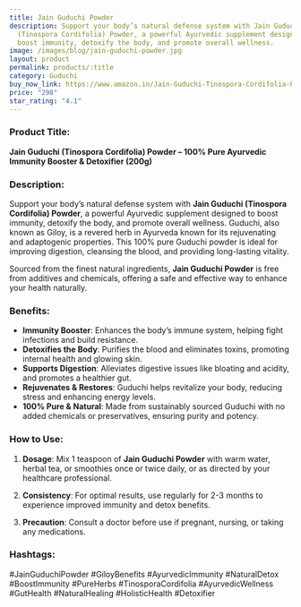 ```yaml
---
title: Jain Guduchi Powder
description: Support your body’s natural defense system with Jain Guduchi
  (Tinospora Cordifolia) Powder, a powerful Ayurvedic supplement designed to
  boost immunity, detoxify the body, and promote overall wellness.
image: /images/blog/jain-guduchi-powder.jpg
layout: product
permalink: products/:title
category: Guduchi
buy_now_link: https://www.amazon.in/Jain-Guduchi-Tinospora-Cordifolia-Powder/dp/B075NNH3WH/ref=sr_1_15?crid=1TX1M06Q0LCMB&tag=ayushmonk-21
price: "298"
star_rating: "4.1"
---
```

### Product Title:
**Jain Guduchi (Tinospora Cordifolia) Powder – 100% Pure Ayurvedic Immunity Booster & Detoxifier (200g)**

### Description:
Support your body’s natural defense system with **Jain Guduchi (Tinospora Cordifolia) Powder**, a powerful Ayurvedic supplement designed to boost immunity, detoxify the body, and promote overall wellness. Guduchi, also known as Giloy, is a revered herb in Ayurveda known for its rejuvenating and adaptogenic properties. This 100% pure Guduchi powder is ideal for improving digestion, cleansing the blood, and providing long-lasting vitality.

Sourced from the finest natural ingredients, **Jain Guduchi Powder** is free from additives and chemicals, offering a safe and effective way to enhance your health naturally.

### Benefits:
- **Immunity Booster**: Enhances the body’s immune system, helping fight infections and build resistance.
- **Detoxifies the Body**: Purifies the blood and eliminates toxins, promoting internal health and glowing skin.
- **Supports Digestion**: Alleviates digestive issues like bloating and acidity, and promotes a healthier gut.
- **Rejuvenates & Restores**: Guduchi helps revitalize your body, reducing stress and enhancing energy levels.
- **100% Pure & Natural**: Made from sustainably sourced Guduchi with no added chemicals or preservatives, ensuring purity and potency.

### How to Use:
1. **Dosage**: Mix 1 teaspoon of **Jain Guduchi Powder** with warm water, herbal tea, or smoothies once or twice daily, or as directed by your healthcare professional.
   
2. **Consistency**: For optimal results, use regularly for 2-3 months to experience improved immunity and detox benefits.

3. **Precaution**: Consult a doctor before use if pregnant, nursing, or taking any medications.

### Hashtags:
#JainGuduchiPowder #GiloyBenefits #AyurvedicImmunity #NaturalDetox #BoostImmunity #PureHerbs #TinosporaCordifolia #AyurvedicWellness #GutHealth #NaturalHealing #HolisticHealth #Detoxifier
